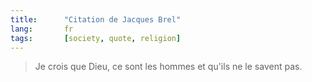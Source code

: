 ```yaml
---
title:      "Citation de Jacques Brel"
lang:       fr
tags:       [society, quote, religion]
---
```


> Je crois que Dieu, ce sont les hommes et qu'ils ne le savent pas.
